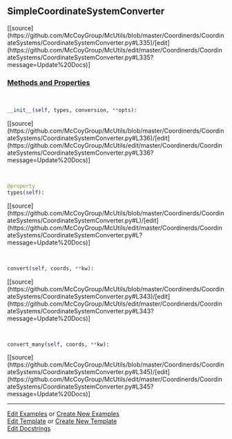 ## <a id="McUtils.Coordinerds.CoordinateSystems.CoordinateSystemConverter.SimpleCoordinateSystemConverter">SimpleCoordinateSystemConverter</a> 
<div class="docs-source-link" markdown="1">
[[source](https://github.com/McCoyGroup/McUtils/blob/master/Coordinerds/CoordinateSystems/CoordinateSystemConverter.py#L335)/[edit](https://github.com/McCoyGroup/McUtils/edit/master/Coordinerds/CoordinateSystems/CoordinateSystemConverter.py#L335?message=Update%20Docs)]
</div>



<div class="collapsible-section">
 <div class="collapsible-section collapsible-section-header" markdown="1">
 
### <a class="collapse-link" data-toggle="collapse" href="#methods">Methods and Properties</a> <a class="float-right" data-toggle="collapse" href="#methods"><i class="fa fa-chevron-down"></i></a>

 </div>
 <div class="collapsible-section collapsible-section-body collapse" id="methods" markdown="1">

<a id="McUtils.Coordinerds.CoordinateSystems.CoordinateSystemConverter.SimpleCoordinateSystemConverter.__init__" class="docs-object-method">&nbsp;</a> 
```python
__init__(self, types, conversion, **opts): 
```
<div class="docs-source-link" markdown="1">
[[source](https://github.com/McCoyGroup/McUtils/blob/master/Coordinerds/CoordinateSystems/CoordinateSystemConverter.py#L336)/[edit](https://github.com/McCoyGroup/McUtils/edit/master/Coordinerds/CoordinateSystems/CoordinateSystemConverter.py#L336?message=Update%20Docs)]
</div>

<a id="McUtils.Coordinerds.CoordinateSystems.CoordinateSystemConverter.SimpleCoordinateSystemConverter.types" class="docs-object-method">&nbsp;</a> 
```python
@property
types(self): 
```
<div class="docs-source-link" markdown="1">
[[source](https://github.com/McCoyGroup/McUtils/blob/master/Coordinerds/CoordinateSystems/CoordinateSystemConverter.py#L)/[edit](https://github.com/McCoyGroup/McUtils/edit/master/Coordinerds/CoordinateSystems/CoordinateSystemConverter.py#L?message=Update%20Docs)]
</div>

<a id="McUtils.Coordinerds.CoordinateSystems.CoordinateSystemConverter.SimpleCoordinateSystemConverter.convert" class="docs-object-method">&nbsp;</a> 
```python
convert(self, coords, **kw): 
```
<div class="docs-source-link" markdown="1">
[[source](https://github.com/McCoyGroup/McUtils/blob/master/Coordinerds/CoordinateSystems/CoordinateSystemConverter.py#L343)/[edit](https://github.com/McCoyGroup/McUtils/edit/master/Coordinerds/CoordinateSystems/CoordinateSystemConverter.py#L343?message=Update%20Docs)]
</div>

<a id="McUtils.Coordinerds.CoordinateSystems.CoordinateSystemConverter.SimpleCoordinateSystemConverter.convert_many" class="docs-object-method">&nbsp;</a> 
```python
convert_many(self, coords, **kw): 
```
<div class="docs-source-link" markdown="1">
[[source](https://github.com/McCoyGroup/McUtils/blob/master/Coordinerds/CoordinateSystems/CoordinateSystemConverter.py#L345)/[edit](https://github.com/McCoyGroup/McUtils/edit/master/Coordinerds/CoordinateSystems/CoordinateSystemConverter.py#L345?message=Update%20Docs)]
</div>

 </div>
</div>




___

[Edit Examples](https://github.com/McCoyGroup/McUtils/edit/gh-pages/ci/examples/McUtils/Coordinerds/CoordinateSystems/CoordinateSystemConverter/SimpleCoordinateSystemConverter.md) or 
[Create New Examples](https://github.com/McCoyGroup/McUtils/new/gh-pages/?filename=ci/examples/McUtils/Coordinerds/CoordinateSystems/CoordinateSystemConverter/SimpleCoordinateSystemConverter.md) <br/>
[Edit Template](https://github.com/McCoyGroup/McUtils/edit/gh-pages/ci/docs/McUtils/Coordinerds/CoordinateSystems/CoordinateSystemConverter/SimpleCoordinateSystemConverter.md) or 
[Create New Template](https://github.com/McCoyGroup/McUtils/new/gh-pages/?filename=ci/docs/templates/McUtils/Coordinerds/CoordinateSystems/CoordinateSystemConverter/SimpleCoordinateSystemConverter.md) <br/>
[Edit Docstrings](https://github.com/McCoyGroup/McUtils/edit/master/Coordinerds/CoordinateSystems/CoordinateSystemConverter.py#L335?message=Update%20Docs)